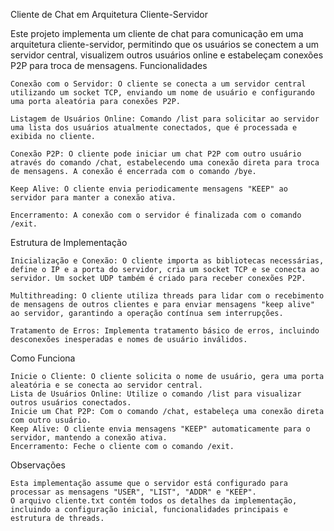 Cliente de Chat em Arquitetura Cliente-Servidor

Este projeto implementa um cliente de chat para comunicação em uma arquitetura cliente-servidor, permitindo que os usuários se conectem a um servidor central, visualizem outros usuários online e estabeleçam conexões P2P para troca de mensagens.
Funcionalidades

    Conexão com o Servidor: O cliente se conecta a um servidor central utilizando um socket TCP, enviando um nome de usuário e configurando uma porta aleatória para conexões P2P.

    Listagem de Usuários Online: Comando /list para solicitar ao servidor uma lista dos usuários atualmente conectados, que é processada e exibida no cliente.

    Conexão P2P: O cliente pode iniciar um chat P2P com outro usuário através do comando /chat, estabelecendo uma conexão direta para troca de mensagens. A conexão é encerrada com o comando /bye.

    Keep Alive: O cliente envia periodicamente mensagens "KEEP" ao servidor para manter a conexão ativa.

    Encerramento: A conexão com o servidor é finalizada com o comando /exit.

Estrutura de Implementação

    Inicialização e Conexão: O cliente importa as bibliotecas necessárias, define o IP e a porta do servidor, cria um socket TCP e se conecta ao servidor. Um socket UDP também é criado para receber conexões P2P.

    Multithreading: O cliente utiliza threads para lidar com o recebimento de mensagens de outros clientes e para enviar mensagens "keep alive" ao servidor, garantindo a operação contínua sem interrupções.

    Tratamento de Erros: Implementa tratamento básico de erros, incluindo desconexões inesperadas e nomes de usuário inválidos.

Como Funciona

    Inicie o Cliente: O cliente solicita o nome de usuário, gera uma porta aleatória e se conecta ao servidor central.
    Lista de Usuários Online: Utilize o comando /list para visualizar outros usuários conectados.
    Inicie um Chat P2P: Com o comando /chat, estabeleça uma conexão direta com outro usuário.
    Keep Alive: O cliente envia mensagens "KEEP" automaticamente para o servidor, mantendo a conexão ativa.
    Encerramento: Feche o cliente com o comando /exit.

Observações

    Esta implementação assume que o servidor está configurado para processar as mensagens "USER", "LIST", "ADDR" e "KEEP".
    O arquivo cliente.txt contém todos os detalhes da implementação, incluindo a configuração inicial, funcionalidades principais e estrutura de threads.
